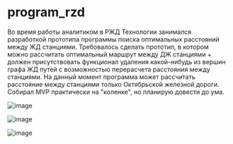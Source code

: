 # program_rzd
Во время работы аналитиком в РЖД Технологии занимался разработкой прототипа программы поиска оптимальных расстояний между ЖД станциями. Требовалось сделать прототип, в котором можно рассчитать оптимальный маршрут между ДЖ станциями + должен присутствовать функционал удаления какой-нибудь из вершин графа ЖД путей с возможностью перерасчета расстояния между станциями. На данный момент программа может рассчитать расстояние между станциями только Октябрьской железной дороги. Собирал MVP практически на "коленке", но планирую довести до ума.

![image](https://user-images.githubusercontent.com/47105722/223737733-0ca806b2-de43-4827-9e93-f073b1deb306.png)

![image](https://user-images.githubusercontent.com/47105722/223738154-8527b7d5-eae8-4629-9e8a-2ded5f0d5986.png)

![image](https://user-images.githubusercontent.com/47105722/223738618-c951ab26-d159-42da-806a-a22ac12e53a3.png)
